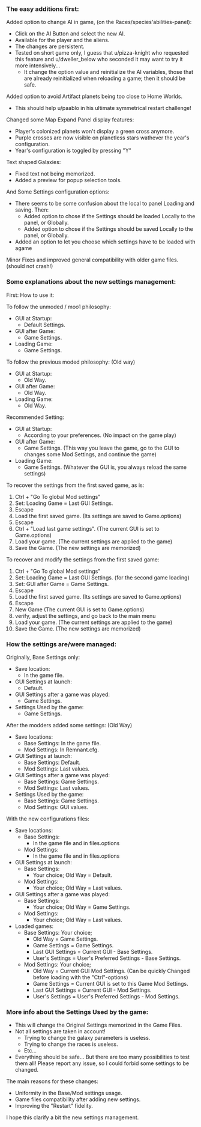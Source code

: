 ### The easy additions first:

Added option to change AI in game, (on the Races/species'abilities-panel):
  - Click on the AI Button and select the new AI.
  - Available for the player and the aliens.
  - The changes are persistent.
  - Tested on short game only, I guess that u/pizza-knight who requested this feature and u/dweller_below who seconded it may want to try it more intensively...
    - It change the option value and reinitialize the AI variables, those that are already reinitialized when reloading a game; then it should be safe.

Added option to avoid Artifact planets being too close to Home Worlds.
  - This should help u/paablo in his ultimate symmetrical restart challenge!

Changed some Map Expand Panel display features:
  - Player's colonized planets won't display a green cross anymore.
  - Purple crosses are now visible on planetless stars wathever the year's configuration.
  - Year's  configuration is toggled by pressing "Y"

Text shaped Galaxies:
  - Fixed text not being memorized.
  - Added a preview for popup selection tools.

And Some Settings configuration options:
  - There seems to be some confusion about the local to panel Loading and saving. Then:
    - Added option to chose if the Settings should be loaded Locally to the panel, or Globally.
    - Added option to chose if the Settings should be saved Locally to the panel, or Globally.
  - Added an option to let you choose which settings have to be loaded with agame

Minor Fixes and improved general compatibility with older game files. (should not crash!)

### Some explanations about the new settings management:

First: How to use it:

To follow the unmoded / moo1 philosophy:
  - GUI at Startup:
    - Default Settings.
  - GUI after Game:
    - Game Settings.
  - Loading Game:
    - Game Settings.

To follow the previous moded philosophy: (Old way)
  - GUI at Startup:
    - Old Way.
  - GUI after Game:
    - Old Way.
  - Loading Game:
    - Old Way.

Recommended Setting:
  - GUI at Startup:
    - According to your preferences. (No impact on the game play)
  - GUI after Game:
    - Game Settings. (This way you leave the game, go to the GUI to changes some Mod Settings, and continue the game)
  - Loading Game:
    - Game Settings. (Whatever the GUI is, you always reload the same settings)

To recover the settings from the first saved game, as is:
  1.  Ctrl + "Go To global Mod settings"
  2.  Set: Loading Game = Last GUI Settings.
  3.  Escape
  4.  Load the first saved game. (Its settings are saved to Game.options)
  5.  Escape
  6.  Ctrl + "Load last game settings". (The current GUI is set to Game.options)
  7.  Load your game. (The current settings are applied to the game)
  8.  Save the Game. (The new settings are memorized)

To recover and modify the settings from the first saved game:
  1.  Ctrl + "Go To global Mod settings"
  2.  Set: Loading Game = Last GUI Settings. (for the second game loading)
  3.  Set: GUI after Game = Game Settings.
  4.  Escape
  4.  Load the first saved game. (Its settings are saved to Game.options)
  5.  Escape
  6.  New Game  (The current GUI is set to Game.options)
  7.  verify, adjust the settings, and go back to the main menu
  8.  Load your game. (The current settings are applied to the game)
  9.  Save the Game. (The new settings are memorized)

### How the settings are/were managed:

Originally, Base Settings only:
  - Save location:
    - In the game file.
  - GUI Settings at launch:
    - Default.
  - GUI Settings after a game was played:
    - Game Settings.
  - Settings Used by the game:
    - Game Settings.

After the modders added some settings: (Old Way)
  - Save locations:
    - Base Settings: In the game file.
    - Mod Settings: In Remnant.cfg.
  - GUI Settings at launch:
    - Base Settings: Default.
    - Mod Settings: Last values.
  - GUI Settings after a game was played:
    - Base Settings: Game Settings.
    - Mod Settings: Last values.
  - Settings Used by the game:
    - Base Settings: Game Settings.
    - Mod Settings: GUI values.
  
With the new configurations files:
  - Save locations:
    - Base Settings:
      - In the game file and in files.options
    - Mod Settings:
      - In the game file and in files.options
  - GUI Settings at launch:
    - Base Settings:
      - Your choice; Old Way = Default.
    - Mod Settings:
      - Your choice; Old Way = Last values.
  - GUI Settings after a game was played:
    - Base Settings:
      - Your choice; Old Way = Game Settings.
    - Mod Settings:
      - Your choice; Old Way = Last values.
  - Loaded games:
    - Base Settings: Your choice;
      - Old Way = Game Settings.
      - Game Settings = Game Settings.
      - Last GUI Settings = Current GUI - Base Settings.
      - User's Settings = User's Preferred Settings - Base Settings.      
    - Mod Settings: Your choice;
      - Old Way = Current GUI Mod Settings. (Can be quickly Changed before loading with the "Ctrl"-options)
      - Game Settings = Current GUI is set to this Game Mod Settings.
      - Last GUI Settings = Current GUI - Mod Settings.
      - User's Settings = User's Preferred Settings - Mod Settings.      

### More info about the Settings Used by the game:

- This will change the Original Settings memorized in the Game Files.
- Not all settings are taken in account!
  - Trying to change the galaxy parameters is useless.
  - Trying to change the races is useless.
  - Etc...
- Everything should be safe... But there are too many possibilities to test them all! Please report any issue, so I could forbid some settings to be changed.

The main reasons for these changes:
  - Uniformity in the Base/Mod settings usage.
  - Game files compatibility after adding new settings.
  - Improving the "Restart" fidelity.

I hope this clarify a bit the new settings management.
